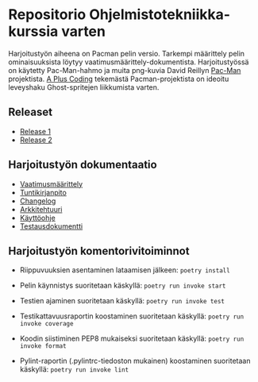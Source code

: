 # Repositorio Ohjelmistotekniikka-kurssia varten
Harjoitustyön aiheena on Pacman pelin versio. Tarkempi määrittely pelin ominaisuuksista löytyy vaatimusmäärittely-dokumentista. Harjoitustyössä on käytetty Pac-Man-hahmo ja muita png-kuvia David Reillyn [Pac-Man](https://github.com/greyblue9/pacman-python) projektista. [A Plus Coding](https://github.com/a-plus-coding/pacman-with-python) tekemästä Pacman-projektista on ideoitu leveyshaku Ghost-spritejen liikkumista varten.

## Releaset
- [Release 1](https://github.com/henriimmonen/ot-harjoitustyo/releases/tag/Viikko5)
- [Release 2](https://github.com/henriimmonen/ot-harjoitustyo/releases/tag/Viikko6)

## Harjoitustyön dokumentaatio
- [Vaatimusmäärittely](https://github.com/henriimmonen/ot-harjoitustyo/blob/master/dokumentaatio/vaatimusmaarittely.md)
- [Tuntikirjanpito](https://github.com/henriimmonen/ot-harjoitustyo/blob/master/dokumentaatio/tuntikirjanpito.md)
- [Changelog](https://github.com/henriimmonen/ot-harjoitustyo/blob/master/dokumentaatio/changelog.md)
- [Arkkitehtuuri](https://github.com/henriimmonen/ot-harjoitustyo/blob/master/dokumentaatio/arkkitehtuuri.md)
- [Käyttöohje](https://github.com/henriimmonen/ot-harjoitustyo/blob/master/dokumentaatio/kayttoohje.md)
- [Testausdokumentti](https://github.com/henriimmonen/ot-harjoitustyo/blob/master/dokumentaatio/testausdokumentti.md)

## Harjoitustyön komentorivitoiminnot
- Riippuvuuksien asentaminen lataamisen jälkeen:
```poetry install```

- Pelin käynnistys suoritetaan käskyllä:
```poetry run invoke start```

- Testien ajaminen suoritetaan käskyllä:
```poetry run invoke test```

- Testikattavuusraportin koostaminen suoritetaan käskyllä:
```poetry run invoke coverage```

- Koodin siistiminen PEP8 mukaiseksi suoritetaan käskyllä:
```poetry run invoke format```

- Pylint-raportin (.pylintrc-tiedoston mukainen) koostaminen suoritetaan käskyllä:
```poetry run invoke lint```
